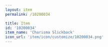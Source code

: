 ```yaml
---
layout: item
permalink: /10200034

title: Item
id: '10200034'
item_name: 'Charisma Slickback'
icon_url: 'item/icon/customize/10200034.png'
---
```

